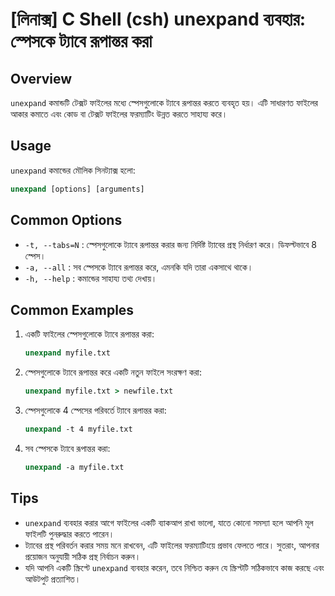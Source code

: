 # [লিনাক্স] C Shell (csh) unexpand ব্যবহার: স্পেসকে ট্যাবে রূপান্তর করা

## Overview
`unexpand` কমান্ডটি টেক্সট ফাইলের মধ্যে স্পেসগুলোকে ট্যাবে রূপান্তর করতে ব্যবহৃত হয়। এটি সাধারণত ফাইলের আকার কমাতে এবং কোড বা টেক্সট ফাইলের ফরম্যাটিং উন্নত করতে সাহায্য করে।

## Usage
`unexpand` কমান্ডের মৌলিক সিনট্যাক্স হলো:

```csh
unexpand [options] [arguments]
```

## Common Options
- `-t, --tabs=N` : স্পেসগুলোকে ট্যাবে রূপান্তর করার জন্য নির্দিষ্ট ট্যাবের প্রস্থ নির্ধারণ করে। ডিফল্টভাবে 8 স্পেস।
- `-a, --all` : সব স্পেসকে ট্যাবে রূপান্তর করে, এমনকি যদি তারা একসাথে থাকে।
- `-h, --help` : কমান্ডের সাহায্য তথ্য দেখায়।

## Common Examples
1. একটি ফাইলের স্পেসগুলোকে ট্যাবে রূপান্তর করা:
   ```csh
   unexpand myfile.txt
   ```

2. স্পেসগুলোকে ট্যাবে রূপান্তর করে একটি নতুন ফাইলে সংরক্ষণ করা:
   ```csh
   unexpand myfile.txt > newfile.txt
   ```

3. স্পেসগুলোকে 4 স্পেসের পরিবর্তে ট্যাবে রূপান্তর করা:
   ```csh
   unexpand -t 4 myfile.txt
   ```

4. সব স্পেসকে ট্যাবে রূপান্তর করা:
   ```csh
   unexpand -a myfile.txt
   ```

## Tips
- `unexpand` ব্যবহার করার আগে ফাইলের একটি ব্যাকআপ রাখা ভালো, যাতে কোনো সমস্যা হলে আপনি মূল ফাইলটি পুনরুদ্ধার করতে পারেন।
- ট্যাবের প্রস্থ পরিবর্তন করার সময় মনে রাখবেন, এটি ফাইলের ফরম্যাটিংয়ে প্রভাব ফেলতে পারে। সুতরাং, আপনার প্রয়োজন অনুযায়ী সঠিক প্রস্থ নির্বাচন করুন।
- যদি আপনি একটি স্ক্রিপ্টে `unexpand` ব্যবহার করেন, তবে নিশ্চিত করুন যে স্ক্রিপ্টটি সঠিকভাবে কাজ করছে এবং আউটপুট প্রত্যাশিত।